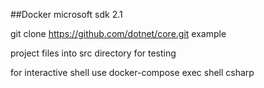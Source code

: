 
##Docker microsoft sdk 2.1

git clone https://github.com/dotnet/core.git example

project files
into src directory for testing

for interactive shell use
docker-compose exec shell csharp
